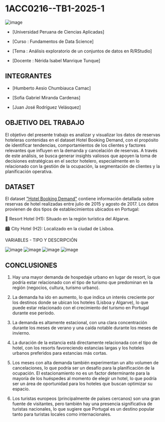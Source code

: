 # 1ACC0216--TB1-2025-1

![image](https://github.com/user-attachments/assets/b47b251e-e65c-46c3-a1a4-f0c28ab554dc)

- [Universidad Peruana de Ciencias Aplicadas]

- [Curso : Fundamentos de Data Science]

- [Tema : Análisis exploratorio de un conjuntos de datos en R/RStudio]

- [Docente : Nérida Isabel Manrique Tunque]
## INTEGRANTES

- [Humberto Aesio Chumbiauca Camac]

- [Sofia Gabriel Miranda Cardenas]

- [Juan José Rodríguez Velásquez]
## OBJETIVO DEL TRABAJO

El objetivo del presente trabajo es analizar y visualizar los datos de reservas hoteleras contenidas en el dataset Hotel Booking Demand, con el propósito de identificar tendencias, comportamientos de los clientes y factores relevantes que influyen en la demanda y cancelación de reservas. A través de este análisis, se busca generar insights valiosos que apoyen la toma de decisiones estratégicas en el sector hotelero, especialmente en lo relacionado con la gestión de la ocupación, la segmentación de clientes y la planificación operativa.

## DATASET

El dataset ["Hotel Booking Demand"](https://www.sciencedirect.com/science/article/pii/S2352340918315191) contiene información detallada sobre reservas de hotel realizadas entre julio de 2015 y agosto de 2017. Los datos provienen de dos tipos de establecimientos ubicados en Portugal:

🏨 Resort Hotel (H1): Situado en la región turística del Algarve.

🏙️ City Hotel (H2): Localizado en la ciudad de Lisboa.

VARIABLES - TIPO Y DESCRIPCIÓN 

![image](https://github.com/user-attachments/assets/0833bd0f-8da9-46af-a47f-e382a5055564)
![image](https://github.com/user-attachments/assets/3fe8e686-22e1-4252-8075-9b4714b5c6c0)
![image](https://github.com/user-attachments/assets/46287361-63a8-4248-a918-7ad0fdddcf20)
![image](https://github.com/user-attachments/assets/6dc03dc8-b454-44fa-9f43-28a029ad70cb)

## CONCLUSIONES 

1. Hay una mayor demanda de hospedaje urbano en lugar de resort, lo que podría estar relacionado con el tipo de turismo que predominan en la región (negocios, cultura, turismo urbano).

2. La demanda ha ido en aumento, lo que indica un interés creciente por los destinos donde se ubican los hoteles (Lisboa y Algarve), lo que puede estar relacionado con el crecimiento del turismo en Portugal durante ese período.

3. La demanda es altamente estacional, con una clara concentración durante los meses de verano y una caída notable durante los meses de invierno.

4. La duración de la estancia está directamente relacionada con el tipo de hotel, con los resorts favoreciendo estancias largas y los hoteles urbanos preferidos para estancias más cortas.

5. Los meses con alta demanda también experimentan un alto volumen de cancelaciones, lo que podría ser un desafío para la planificación de la ocupación.
El estacionamiento no es un factor determinante para la mayoría de los huéspedes al momento de elegir un hotel, lo que podría ser un área de oportunidad para los hoteles que buscan optimizar su espacio.

6. Los turistas europeos (principalmente de países cercanos) son una gran fuente de visitantes, pero también hay una presencia significativa de turistas nacionales, lo que sugiere que Portugal es un destino popular tanto para turistas locales como internacionales.

